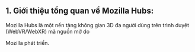## 1. Giới thiệu tổng quan về Mozilla Hubs:
Mozilla Hubs là một nền tảng không gian 3D đa người dùng trên trình duyệt (WebVR/WebXR) mã nguồn mở do

Mozilla phát triển.

